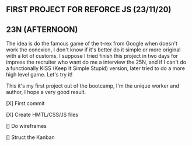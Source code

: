 ## FIRST PROJECT FOR REFORCE JS (23/11/20)

## 23N (AFTERNOON)

The idea is do the famous game of the t-rex from Google when doesn't work the conexion, I don't know if it's better do it simple or more original with a lot of customs. I suppose I tried finish this project in two days for impress the recruiter who want do me a interview the 25N, and if I can't do a functionally KISS (Keep It Simple Stupid) version, later tried to do a more high level game. Let's try it!

This it's my first project out of the bootcamp, I'm the unique worker and author, I hope a very good result.

[X] First commit

[X] Create HMTL/CSS/JS files

[] Do wireframes

[] Struct the Kanban
